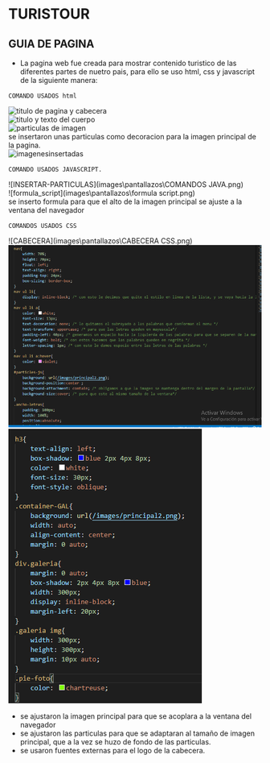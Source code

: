 # TURISTOUR
## GUIA DE PAGINA

- La pagina web fue creada para mostrar contenido turistico de las diferentes 
partes de nuetro pais, para ello se uso html, css y javascript de la siguiente manera:

~~~
COMANDO USADOS html
~~~

![titulo de pagina y cabecera](C:\Users\equipo\OneDrive\Documentos\JEISON\PROGRAMACION\SESION1\images\pantallazos)<br>
![titulo y texto del cuerpo](C:\Users\equipo\OneDrive\Documentos\JEISON\PROGRAMACION\SESION1\images\pantallazos\principal.png)<br>
![particulas de imagen](C:\Users\equipo\OneDrive\Documentos\JEISON\PROGRAMACION\SESION1\images\pantallazos)<br> se insertaron unas particulas como decoracion para la imagen principal de la pagina. <br>
![imagenesinsertadas](C:\Users\equipo\OneDrive\Documentos\JEISON\PROGRAMACION\SESION1\images\pantallazos)<br>

~~~
COMANDO USADOS JAVASCRIPT.
~~~

![INSERTAR-PARTICULAS](images\pantallazos\COMANDOS JAVA.png)<br>
![formula_script](images\pantallazos\formula script.png)<br> se inserto formula para que el alto de la imagen principal se ajuste a la ventana del navegador <br>

~~~
COMANDOS USADOS CSS
~~~

![CABECERA](images\pantallazos\CABECERA CSS.png)<BR>
![cuerpo](images\pantallazos\cuerpo.png)<br>
![imagenes](images\pantallazos\imagenes.png)<br>

- se ajustaron la imagen principal para que se acoplara a la ventana del navegador
- se ajustaron las particulas para que se adaptaran al tamaño de imagen principal, que a la vez se huzo de fondo de las particulas.
- se usaron fuentes externas para el logo de la cabecera.



